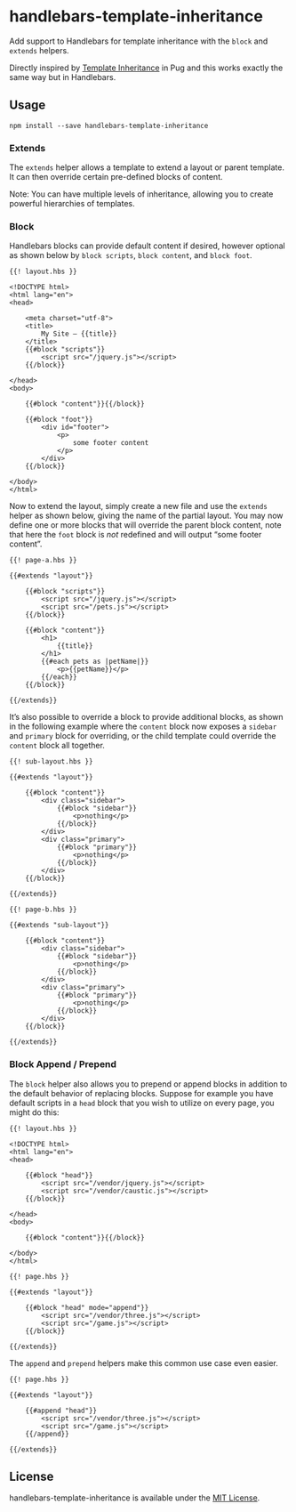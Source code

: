 # handlebars-template-inheritance
Add support to Handlebars for template inheritance with the `block` and `extends` helpers.

Directly inspired by [Template Inheritance][1] in Pug and this works exactly the same way but in Handlebars.

## Usage

	npm install --save handlebars-template-inheritance

### Extends

The `extends` helper allows a template to extend a layout or parent template. It can then override certain pre-defined blocks of content.

Note: You can have multiple levels of inheritance, allowing you to create powerful hierarchies of templates.

### Block

Handlebars blocks can provide default content if desired, however optional as shown below by `block scripts`, `block content`, and `block foot`.

	{{! layout.hbs }}
	
	<!DOCTYPE html>
	<html lang="en">
	<head>
	
		<meta charset="utf-8">
		<title>
			My Site — {{title}}
		</title>
		{{#block "scripts"}}
			<script src="/jquery.js"></script>
		{{/block}}
	
	</head>
	<body>
	
		{{#block "content"}}{{/block}}
	
		{{#block "foot"}}
			<div id="footer">
				<p>
					some footer content
				</p>
			</div>
		{{/block}}
	
	</body>
	</html>

Now to extend the layout, simply create a new file and use the `extends` helper as shown below, giving the name of the partial layout. You may now define one or more blocks that will override the parent block content, note that here the `foot` block is _not_ redefined and will output “some footer content”.

	{{! page-a.hbs }}
	
	{{#extends "layout"}}
	
		{{#block "scripts"}}
			<script src="/jquery.js"></script>
			<script src="/pets.js"></script>
		{{/block}}
	
		{{#block "content"}}
			<h1>
				{{title}}
			</h1>
			{{#each pets as |petName|}}
				<p>{{petName}}</p>
			{{/each}}
		{{/block}}
	
	{{/extends}}

It’s also possible to override a block to provide additional blocks, as shown in the following example where the `content` block now exposes a `sidebar` and `primary` block for overriding, or the child template could override the `content` block all together.

	{{! sub-layout.hbs }}
	
	{{#extends "layout"}}
	
		{{#block "content"}}
			<div class="sidebar">
				{{#block "sidebar"}}
					<p>nothing</p>
				{{/block}}
			</div>
			<div class="primary">
				{{#block "primary"}}
					<p>nothing</p>
				{{/block}}
			</div>
		{{/block}}
	
	{{/extends}}

	{{! page-b.hbs }}
	
	{{#extends "sub-layout"}}
	
		{{#block "content"}}
			<div class="sidebar">
				{{#block "sidebar"}}
					<p>nothing</p>
				{{/block}}
			</div>
			<div class="primary">
				{{#block "primary"}}
					<p>nothing</p>
				{{/block}}
			</div>
		{{/block}}
	
	{{/extends}}

### Block Append / Prepend

The `block` helper also allows you to prepend or append blocks in addition to the default behavior of replacing blocks. Suppose for example you have default scripts in a `head` block that you wish to utilize on every page, you might do this:

	{{! layout.hbs }}
	
	<!DOCTYPE html>
	<html lang="en">
	<head>
	
		{{#block "head"}}
			<script src="/vendor/jquery.js"></script>
			<script src="/vendor/caustic.js"></script>
		{{/block}}
		
	</head>
	<body>
	
		{{#block "content"}}{{/block}}
		
	</body>
	</html>

	{{! page.hbs }}
	
	{{#extends "layout"}}
	
		{{#block "head" mode="append"}}
			<script src="/vendor/three.js"></script>
			<script src="/game.js"></script>
		{{/block}}
	
	{{/extends}}

The `append` and `prepend` helpers make this common use case even easier.

	{{! page.hbs }}
	
	{{#extends "layout"}}
	
		{{#append "head"}}
			<script src="/vendor/three.js"></script>
			<script src="/game.js"></script>
		{{/append}}
	
	{{/extends}}

## License

handlebars-template-inheritance is available under the [MIT License][2].

[1]: https://pugjs.org/language/inheritance.html
[2]: https://github.com/keithws/handlebars-template-inheritance/blob/master/LICENSE
